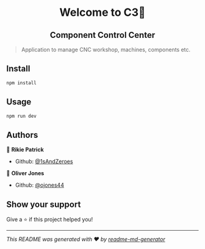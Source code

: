 <h1 align="center">Welcome to C3👋</h1>
<h2 align="center">Component Control Center</h2>
<p>

</p>

> Application to manage CNC workshop, machines, components etc.

## Install

```sh
npm install
```

## Usage

```sh
npm run dev
```

## Authors

👤 **Rikie Patrick**
* Github: [@1sAndZeroes](https://github.com/1sAndZeroes)

👤 **Oliver Jones**
* Github: [@ojones44](https://github.com/ojones44)

## Show your support

Give a ⭐️ if this project helped you!

***
_This README was generated with ❤️ by [readme-md-generator](https://github.com/kefranabg/readme-md-generator)_